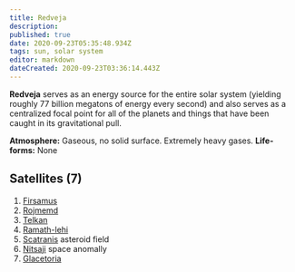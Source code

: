 ```yaml
---
title: Redveja
description: 
published: true
date: 2020-09-23T05:35:48.934Z
tags: sun, solar system
editor: markdown
dateCreated: 2020-09-23T03:36:14.443Z
---
```


**Redveja** serves as an energy source for the entire solar system (yielding roughly 77 billion megatons of energy every second) and also serves as a centralized focal point for all of the planets and things that have been caught in its gravitational pull.

**Atmosphere:** Gaseous, no solid surface. Extremely heavy gases.
**Life-forms:** None

## Satellites (7)

1. [Firsamus](/solar-system/firsamus)
2. [Rojmemd](/solar-system/rojmemd)
3. [Telkan](/solar-system/telkan)
4. [Ramath-lehi](/solar-system/ramath-lehi)
5. [Scatranis](/solar-system/scatranis) asteroid field
6. [Nitsaji](/solar-system/nitsaji) space anomally
7. [Glacetoria](/solar-system/glacetoria)